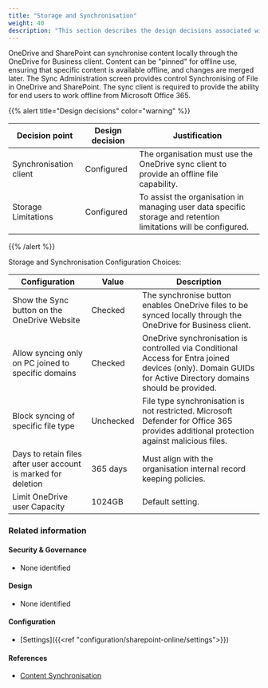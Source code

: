 ```yaml
---
title: "Storage and Synchronisation"
weight: 40
description: "This section describes the design decisions associated with One Drive Storage and Synchronisation for system(s) built using ASD's Blueprint for Secure Cloud."
---
```


OneDrive and SharePoint can synchronise content locally through the OneDrive for Business client. Content can be "pinned" for offline use, ensuring that specific content is available offline, and changes are merged later. The Sync Administration screen provides control Synchronising of File in OneDrive and SharePoint. The sync client is required to provide the ability for end users to work offline from Microsoft Office 365.

{{% alert title="Design decisions" color="warning" %}}

| Decision point         | Design decision | Justification                                                                                                   |
|------------------------|-----------------|-----------------------------------------------------------------------------------------------------------------|
| Synchronisation client | Configured      | The organisation must use the OneDrive sync client to provide an offline file capability.                       |
| Storage Limitations    | Configured      | To assist the organisation in managing user data specific storage and retention limitations will be configured. |

{{% /alert %}}

Storage and Synchronisation Configuration Choices:

| Configuration                                                  | Value     | Description                                                                                                                                                  |
| -------------------------------------------------------------- | --------- | ------------------------------------------------------------------------------------------------------------------------------------------------------------ |
| Show the Sync button on the OneDrive Website                   | Checked   | The synchronise button enables OneDrive files to be synced locally through the OneDrive for Business client.                                                 |
| Allow syncing only on PC joined to specific domains            | Checked   | OneDrive synchronisation is controlled via Conditional Access for Entra joined devices (only). Domain GUIDs for Active Directory domains should be provided. |
| Block syncing of specific file type                            | Unchecked | File type synchronisation is not restricted. Microsoft Defender for Office 365 provides additional protection against malicious files.                       |
| Days to retain files after user account is marked for deletion | 365 days  | Must align with the organisation internal record keeping policies.                                                                                           |
| Limit OneDrive user Capacity                                   | 1024GB    | Default setting.                                                                                                                                             |

### Related information

#### Security & Governance

* None identified

#### Design

* None identified

#### Configuration

* [Settings]({{<ref "configuration/sharepoint-online/settings">}})

#### References

* [Content Synchronisation](https://docs.microsoft.com/onedrive/sync-process)